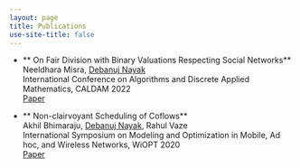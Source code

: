 ```yaml
---
layout: page
title: Publications
use-site-title: false
---
```


- ** On Fair Division with Binary Valuations Respecting Social Networks** <br>
Neeldhara Misra, <u>Debanuj Nayak</u> <br>
International Conference on Algorithms and Discrete Applied Mathematics, CALDAM 2022 <br>
<a href="https://arxiv.org/abs/2111.11528">Paper</a>

- ** Non-clairvoyant Scheduling of Coflows** <br>
Akhil Bhimaraju, <u>Debanuj Nayak</u>, Rahul Vaze <br>
International Symposium on Modeling and Optimization in Mobile, Ad hoc, and Wireless Networks, WiOPT 2020 <br>
<a href="https://arxiv.org/abs/2004.05961">Paper</a>
